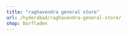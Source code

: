 ```yaml
---
title: "raghavendra general store"
url: /hyderabad/raghavendra-general-store/
shop: Dorfladen
---
```

